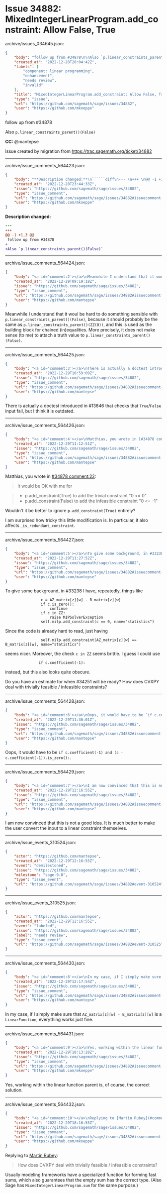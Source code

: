 # Issue 34882: MixedIntegerLinearProgram.add_constraint: Allow False, True

archive/issues_034645.json:
```json
{
    "body": "follow up from #34878\n\nAlso `p.linear_constraints_parent()(False)`\n\n**CC:**  @mantepse\n\nIssue created by migration from https://trac.sagemath.org/ticket/34882\n\n",
    "created_at": "2022-12-28T20:04:42Z",
    "labels": [
        "component: linear programming",
        "enhancement",
        "needs review",
        "invalid"
    ],
    "title": "MixedIntegerLinearProgram.add_constraint: Allow False, True",
    "type": "issue",
    "url": "https://github.com/sagemath/sage/issues/34882",
    "user": "https://github.com/mkoeppe"
}
```
follow up from #34878

Also `p.linear_constraints_parent()(False)`

**CC:**  @mantepse

Issue created by migration from https://trac.sagemath.org/ticket/34882





---

archive/issue_comments_564423.json:
```json
{
    "body": "**Description changed:**\n``````diff\n--- \n+++ \n@@ -1 +1,3 @@\n follow up from #34878\n+\n+Also `p.linear_constraints_parent()(False)`\n``````\n",
    "created_at": "2022-12-28T23:44:33Z",
    "issue": "https://github.com/sagemath/sage/issues/34882",
    "type": "issue_comment",
    "url": "https://github.com/sagemath/sage/issues/34882#issuecomment-564423",
    "user": "https://github.com/mkoeppe"
}
```

**Description changed:**
``````diff
--- 
+++ 
@@ -1 +1,3 @@
 follow up from #34878
+
+Also `p.linear_constraints_parent()(False)`
``````




---

archive/issue_comments_564424.json:
```json
{
    "body": "<a id='comment:2'></a>\nMeanwhile I understand that it woul be hard to do something sensible with `p.linear_constraints_parent()(False)`, because it should probably be the same as `p.linear_constraints_parent()(ZZ(0))`, and this is used as the building block for chained (in)equalities.  More precisely, it does not make sense (to me) to attach a truth value to `p.linear_constraints_parent()(False)`.",
    "created_at": "2022-12-29T09:19:18Z",
    "issue": "https://github.com/sagemath/sage/issues/34882",
    "type": "issue_comment",
    "url": "https://github.com/sagemath/sage/issues/34882#issuecomment-564424",
    "user": "https://github.com/mantepse"
}
```

<a id='comment:2'></a>
Meanwhile I understand that it woul be hard to do something sensible with `p.linear_constraints_parent()(False)`, because it should probably be the same as `p.linear_constraints_parent()(ZZ(0))`, and this is used as the building block for chained (in)equalities.  More precisely, it does not make sense (to me) to attach a truth value to `p.linear_constraints_parent()(False)`.



---

archive/issue_comments_564425.json:
```json
{
    "body": "<a id='comment:3'></a>\nThere is actually a doctest introduced in #13646 that checks that `True`/`False` input fail, but I think it is outdated.",
    "created_at": "2022-12-29T10:59:09Z",
    "issue": "https://github.com/sagemath/sage/issues/34882",
    "type": "issue_comment",
    "url": "https://github.com/sagemath/sage/issues/34882#issuecomment-564425",
    "user": "https://github.com/mantepse"
}
```

<a id='comment:3'></a>
There is actually a doctest introduced in #13646 that checks that `True`/`False` input fail, but I think it is outdated.



---

archive/issue_comments_564426.json:
```json
{
    "body": "<a id='comment:4'></a>\nMatthias, you wrote in [#34878 comment:22](https://github.com/sagemath/sage/issues/34878#comment:22):\n\n> It would be OK with me for\n\n>\n>* p.add_constraint(True) to add the trivial constraint \"0 <= 0\"\n>* p.add_constraint(False) to add the infeasible constraint \"0 <= -1\" \n\nWouldn't it be better to ignore `p.add_constraint(True)` entirely?\n\nI am surprised how tricky this little modification is.  In particular, it also affects `_is_redundant_constraint`.",
    "created_at": "2022-12-29T11:12:51Z",
    "issue": "https://github.com/sagemath/sage/issues/34882",
    "type": "issue_comment",
    "url": "https://github.com/sagemath/sage/issues/34882#issuecomment-564426",
    "user": "https://github.com/mantepse"
}
```

<a id='comment:4'></a>
Matthias, you wrote in [#34878 comment:22](https://github.com/sagemath/sage/issues/34878#comment:22):

> It would be OK with me for

>
>* p.add_constraint(True) to add the trivial constraint "0 <= 0"
>* p.add_constraint(False) to add the infeasible constraint "0 <= -1" 

Wouldn't it be better to ignore `p.add_constraint(True)` entirely?

I am surprised how tricky this little modification is.  In particular, it also affects `_is_redundant_constraint`.



---

archive/issue_comments_564427.json:
```json
{
    "body": "<a id='comment:5'></a>\nTo give some background, in #33238 I have, repeatedly, things like\n\n```\n                c = AZ_matrix[z][w] - B_matrix[z][w]\n                if c.is_zero():\n                    continue\n                if c in ZZ:\n                    raise MIPSolverException\n                self.milp.add_constraint(c == 0, name=\"statistics\")\n```\nSince the code is already hard to read, just having\n\n```\n                self.milp.add_constraint(AZ_matrix[z][w] == B_matrix[z][w], name=\"statistics\")\n```\nseems nicer.  Moreover, the check `c in ZZ` seems brittle.  I guess I could use\n\n```\n               if c.coefficient(-1):\n```\ninstead, but this also looks quite obscure.\n\nDo you have an estimate for when #34251 will be ready?  How does CVXPY deal with trivially feasible / infeasible constraints?",
    "created_at": "2022-12-29T11:27:52Z",
    "issue": "https://github.com/sagemath/sage/issues/34882",
    "type": "issue_comment",
    "url": "https://github.com/sagemath/sage/issues/34882#issuecomment-564427",
    "user": "https://github.com/mantepse"
}
```

<a id='comment:5'></a>
To give some background, in #33238 I have, repeatedly, things like

```
                c = AZ_matrix[z][w] - B_matrix[z][w]
                if c.is_zero():
                    continue
                if c in ZZ:
                    raise MIPSolverException
                self.milp.add_constraint(c == 0, name="statistics")
```
Since the code is already hard to read, just having

```
                self.milp.add_constraint(AZ_matrix[z][w] == B_matrix[z][w], name="statistics")
```
seems nicer.  Moreover, the check `c in ZZ` seems brittle.  I guess I could use

```
               if c.coefficient(-1):
```
instead, but this also looks quite obscure.

Do you have an estimate for when #34251 will be ready?  How does CVXPY deal with trivially feasible / infeasible constraints?



---

archive/issue_comments_564428.json:
```json
{
    "body": "<a id='comment:6'></a>\nOops, it would have to be `if c.coefficient(-1) and (c - c.coefficient(-1)).is_zero():`.",
    "created_at": "2022-12-29T11:36:01Z",
    "issue": "https://github.com/sagemath/sage/issues/34882",
    "type": "issue_comment",
    "url": "https://github.com/sagemath/sage/issues/34882#issuecomment-564428",
    "user": "https://github.com/mantepse"
}
```

<a id='comment:6'></a>
Oops, it would have to be `if c.coefficient(-1) and (c - c.coefficient(-1)).is_zero():`.



---

archive/issue_comments_564429.json:
```json
{
    "body": "<a id='comment:7'></a>\nI am now convinced that this is not a good idea.  It is much better to make the user convert the input to a linear constraint themselves.",
    "created_at": "2022-12-29T12:16:55Z",
    "issue": "https://github.com/sagemath/sage/issues/34882",
    "type": "issue_comment",
    "url": "https://github.com/sagemath/sage/issues/34882#issuecomment-564429",
    "user": "https://github.com/mantepse"
}
```

<a id='comment:7'></a>
I am now convinced that this is not a good idea.  It is much better to make the user convert the input to a linear constraint themselves.



---

archive/issue_events_310524.json:
```json
{
    "actor": "https://github.com/mantepse",
    "created_at": "2022-12-29T12:16:55Z",
    "event": "demilestoned",
    "issue": "https://github.com/sagemath/sage/issues/34882",
    "milestone": "sage-9.8",
    "type": "issue_event",
    "url": "https://github.com/sagemath/sage/issues/34882#event-310524"
}
```



---

archive/issue_events_310525.json:
```json
{
    "actor": "https://github.com/mantepse",
    "created_at": "2022-12-29T12:16:55Z",
    "event": "labeled",
    "issue": "https://github.com/sagemath/sage/issues/34882",
    "label": "needs review",
    "type": "issue_event",
    "url": "https://github.com/sagemath/sage/issues/34882#event-310525"
}
```



---

archive/issue_comments_564430.json:
```json
{
    "body": "<a id='comment:8'></a>\nIn my case, if I simply make sure that `AZ_matrix[z][w] - B_matrix[z][w]` is a `LinearFunction`, everything works just fine.",
    "created_at": "2022-12-29T12:17:54Z",
    "issue": "https://github.com/sagemath/sage/issues/34882",
    "type": "issue_comment",
    "url": "https://github.com/sagemath/sage/issues/34882#issuecomment-564430",
    "user": "https://github.com/mantepse"
}
```

<a id='comment:8'></a>
In my case, if I simply make sure that `AZ_matrix[z][w] - B_matrix[z][w]` is a `LinearFunction`, everything works just fine.



---

archive/issue_comments_564431.json:
```json
{
    "body": "<a id='comment:9'></a>\nYes, working within the linear function parent is, of course, the correct solution.",
    "created_at": "2022-12-29T18:13:28Z",
    "issue": "https://github.com/sagemath/sage/issues/34882",
    "type": "issue_comment",
    "url": "https://github.com/sagemath/sage/issues/34882#issuecomment-564431",
    "user": "https://github.com/mkoeppe"
}
```

<a id='comment:9'></a>
Yes, working within the linear function parent is, of course, the correct solution.



---

archive/issue_comments_564432.json:
```json
{
    "body": "<a id='comment:10'></a>\nReplying to [Martin Rubey](#comment%3A5):\n> How does CVXPY deal with trivially feasible / infeasible constraints?\n\nUsually modeling frameworks have a specialized function for forming fast sums, which also guarantees that the empty sum has the correct type. (Also Sage has `MixedIntegerLinearProgram.sum` for the same purpose.)",
    "created_at": "2022-12-29T18:16:55Z",
    "issue": "https://github.com/sagemath/sage/issues/34882",
    "type": "issue_comment",
    "url": "https://github.com/sagemath/sage/issues/34882#issuecomment-564432",
    "user": "https://github.com/mkoeppe"
}
```

<a id='comment:10'></a>
Replying to [Martin Rubey](#comment%3A5):
> How does CVXPY deal with trivially feasible / infeasible constraints?

Usually modeling frameworks have a specialized function for forming fast sums, which also guarantees that the empty sum has the correct type. (Also Sage has `MixedIntegerLinearProgram.sum` for the same purpose.)
